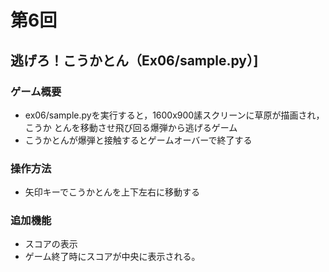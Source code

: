 # 第6回
## 逃げろ！こうかとん（Ex06/sample.py）]

### ゲーム概要
- ex06/sample.pyを実行すると，1600x900䛾スクリーンに草原が描画され，こうか
とんを移動させ飛び回る爆弾から逃げるゲーム
- こうかとんが爆弾と接触するとゲームオーバーで終了する
### 操作方法
- 矢印キーでこうかとんを上下左右に移動する
### 追加機能
- スコアの表示
- ゲーム終了時にスコアが中央に表示される。
